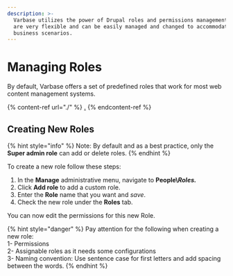 ```yaml
---
description: >-
  Varbase utilizes the power of Drupal roles and permissions management. Roles
  are very flexible and can be easily managed and changed to accommodate your
  business scenarios.
---
```


# Managing Roles

By default, Varbase offers a set of predefined roles that work for most web content management systems.

{% content-ref url="./" %}
[.](./)
{% endcontent-ref %}

## Creating New Roles

{% hint style="info" %}
Note: By default and as a best practice, only the **Super admin role** can add or delete roles.&#x20;
{% endhint %}

To create a new role follow these steps:

1. In the **Manage** administrative menu, navigate to **People\\**_**Roles.**_
2. Click **Add role** to add a custom role.
3. Enter the **Role** name that you want and _save_.
4. Check the new role under the **Roles** tab.

You can now edit the permissions for this new Role.

{% hint style="danger" %}
Pay attention for the following when creating a new role:\
1- Permissions\
2- Assignable roles as it needs some configurations\
3- Naming convention: Use sentence case for first letters and add spacing between the words.
{% endhint %}



